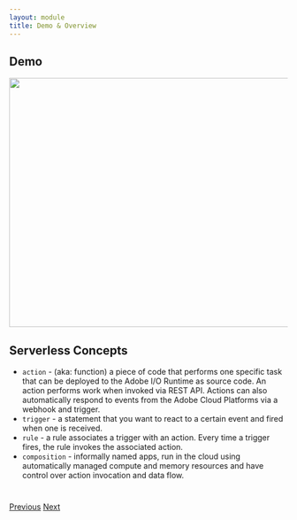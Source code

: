 ```yaml
---
layout: module
title: Demo & Overview
---
```

<!--
# Demo & Overviews
-->

## Demo

<img src="images/demo.gif" width="750" height="450">

## Serverless Concepts
- `action` - (aka: function) a piece of code that performs one specific task that can be deployed to the Adobe I/O Runtime as source code. An action performs work when invoked via REST API. Actions can also automatically respond to events from the Adobe Cloud Platforms via a webhook and trigger.
- `trigger` - a statement that you want to react to a certain event and fired when one is received.
- `rule` - a rule associates a trigger with an action. Every time a trigger fires, the rule invokes the associated action.
- `composition` - informally named apps, run in the cloud using automatically managed compute and memory resources and have control over action invocation and data flow.

<div class="row" style="margin-top:40px;">
<div class="col-sm-12">
<a href="index.html" class="btn btn-default"><i class="glyphicon glyphicon-chevron-left"></i> Previous</a>
<a href="module2.html" class="btn btn-default pull-right">Next <i class="glyphicon
glyphicon-chevron-right"></i></a>
</div>
</div>

